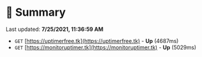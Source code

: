 # 📖 Summary
Last updated: **7/25/2021, 11:36:59 AM**

- `GET` [https://uptimerfree.tk](https://uptimerfree.tk) - **Up** (4687ms)
- `GET` [https://monitoruptimer.tk](https://monitoruptimer.tk) - **Up** (5029ms)
